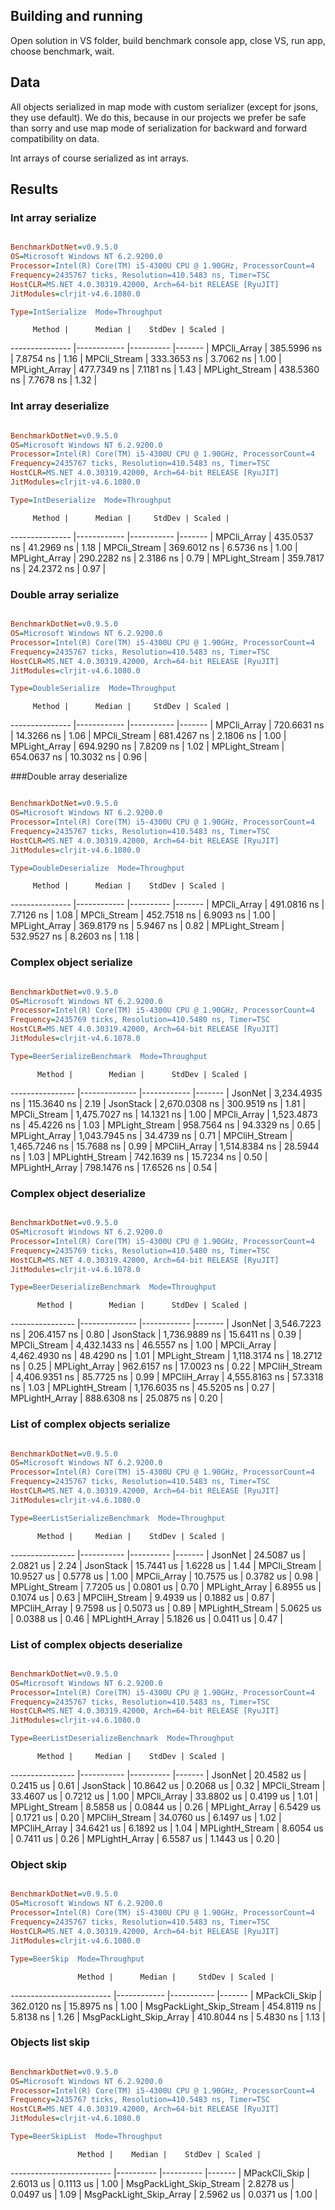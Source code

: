 ## Building and running

Open solution in VS folder, build benchmark console app, close VS, run app, choose benchmark, wait.

## Data

All objects serialized in map mode with custom serializer (except for jsons, they use default). We do this,
because in our projects we prefer be safe than sorry and use map mode of serialization for backward and forward
compatibility on data.

Int arrays of course serialized as int arrays.

## Results

### Int array serialize

```ini

BenchmarkDotNet=v0.9.5.0
OS=Microsoft Windows NT 6.2.9200.0
Processor=Intel(R) Core(TM) i5-4300U CPU @ 1.90GHz, ProcessorCount=4
Frequency=2435767 ticks, Resolution=410.5483 ns, Timer=TSC
HostCLR=MS.NET 4.0.30319.42000, Arch=64-bit RELEASE [RyuJIT]
JitModules=clrjit-v4.6.1080.0

Type=IntSerialize  Mode=Throughput  

```
         Method |      Median |    StdDev | Scaled |
--------------- |------------ |---------- |------- |
    MPCli_Array | 385.5996 ns | 7.8754 ns |   1.16 |
   MPCli_Stream | 333.3653 ns | 3.7062 ns |   1.00 |
  MPLight_Array | 477.7349 ns | 7.1181 ns |   1.43 |
 MPLight_Stream | 438.5360 ns | 7.7678 ns |   1.32 |


### Int array deserialize

```ini

BenchmarkDotNet=v0.9.5.0
OS=Microsoft Windows NT 6.2.9200.0
Processor=Intel(R) Core(TM) i5-4300U CPU @ 1.90GHz, ProcessorCount=4
Frequency=2435767 ticks, Resolution=410.5483 ns, Timer=TSC
HostCLR=MS.NET 4.0.30319.42000, Arch=64-bit RELEASE [RyuJIT]
JitModules=clrjit-v4.6.1080.0

Type=IntDeserialize  Mode=Throughput  

```
         Method |      Median |     StdDev | Scaled |
--------------- |------------ |----------- |------- |
    MPCli_Array | 435.0537 ns | 41.2969 ns |   1.18 |
   MPCli_Stream | 369.6012 ns |  6.5736 ns |   1.00 |
  MPLight_Array | 290.2282 ns |  2.3186 ns |   0.79 |
 MPLight_Stream | 359.7817 ns | 24.2372 ns |   0.97 |


### Double array serialize

```ini

BenchmarkDotNet=v0.9.5.0
OS=Microsoft Windows NT 6.2.9200.0
Processor=Intel(R) Core(TM) i5-4300U CPU @ 1.90GHz, ProcessorCount=4
Frequency=2435767 ticks, Resolution=410.5483 ns, Timer=TSC
HostCLR=MS.NET 4.0.30319.42000, Arch=64-bit RELEASE [RyuJIT]
JitModules=clrjit-v4.6.1080.0

Type=DoubleSerialize  Mode=Throughput  

```
         Method |      Median |     StdDev | Scaled |
--------------- |------------ |----------- |------- |
    MPCli_Array | 720.6631 ns | 14.3266 ns |   1.06 |
   MPCli_Stream | 681.4267 ns |  2.1806 ns |   1.00 |
  MPLight_Array | 694.9290 ns |  7.8209 ns |   1.02 |
 MPLight_Stream | 654.0637 ns | 10.3032 ns |   0.96 |


###Double array deserialize

```ini

BenchmarkDotNet=v0.9.5.0
OS=Microsoft Windows NT 6.2.9200.0
Processor=Intel(R) Core(TM) i5-4300U CPU @ 1.90GHz, ProcessorCount=4
Frequency=2435767 ticks, Resolution=410.5483 ns, Timer=TSC
HostCLR=MS.NET 4.0.30319.42000, Arch=64-bit RELEASE [RyuJIT]
JitModules=clrjit-v4.6.1080.0

Type=DoubleDeserialize  Mode=Throughput  

```
         Method |      Median |    StdDev | Scaled |
--------------- |------------ |---------- |------- |
    MPCli_Array | 491.0816 ns | 7.7126 ns |   1.08 |
   MPCli_Stream | 452.7518 ns | 6.9093 ns |   1.00 |
  MPLight_Array | 369.8179 ns | 5.9467 ns |   0.82 |
 MPLight_Stream | 532.9527 ns | 8.2603 ns |   1.18 |


### Complex object serialize

```ini

BenchmarkDotNet=v0.9.5.0
OS=Microsoft Windows NT 6.2.9200.0
Processor=Intel(R) Core(TM) i5-4300U CPU @ 1.90GHz, ProcessorCount=4
Frequency=2435769 ticks, Resolution=410.5480 ns, Timer=TSC
HostCLR=MS.NET 4.0.30319.42000, Arch=64-bit RELEASE [RyuJIT]
JitModules=clrjit-v4.6.1078.0

Type=BeerSerializeBenchmark  Mode=Throughput  

```
          Method |        Median |      StdDev | Scaled |
---------------- |-------------- |------------ |------- |
         JsonNet | 3,234.4935 ns | 115.3640 ns |   2.19 |
       JsonStack | 2,670.0308 ns | 300.9519 ns |   1.81 |
    MPCli_Stream | 1,475.7027 ns |  14.1321 ns |   1.00 |
     MPCli_Array | 1,523.4873 ns |  45.4226 ns |   1.03 |
  MPLight_Stream |   958.7564 ns |  94.3329 ns |   0.65 |
   MPLight_Array | 1,043.7945 ns |  34.4739 ns |   0.71 |
   MPCliH_Stream | 1,465.7246 ns |  15.7688 ns |   0.99 |
    MPCliH_Array | 1,514.8384 ns |  28.5944 ns |   1.03 |
 MPLightH_Stream |   742.1639 ns |  15.7234 ns |   0.50 |
  MPLightH_Array |   798.1476 ns |  17.6526 ns |   0.54 |


### Complex object deserialize

```ini

BenchmarkDotNet=v0.9.5.0
OS=Microsoft Windows NT 6.2.9200.0
Processor=Intel(R) Core(TM) i5-4300U CPU @ 1.90GHz, ProcessorCount=4
Frequency=2435769 ticks, Resolution=410.5480 ns, Timer=TSC
HostCLR=MS.NET 4.0.30319.42000, Arch=64-bit RELEASE [RyuJIT]
JitModules=clrjit-v4.6.1078.0

Type=BeerDeserializeBenchmark  Mode=Throughput  

```
          Method |        Median |      StdDev | Scaled |
---------------- |-------------- |------------ |------- |
         JsonNet | 3,546.7223 ns | 206.4157 ns |   0.80 |
       JsonStack | 1,736.9889 ns |  15.6411 ns |   0.39 |
    MPCli_Stream | 4,432.1433 ns |  46.5557 ns |   1.00 |
     MPCli_Array | 4,462.4930 ns |  48.4290 ns |   1.01 |
  MPLight_Stream | 1,118.3174 ns |  18.2712 ns |   0.25 |
   MPLight_Array |   962.6157 ns |  17.0023 ns |   0.22 |
   MPCliH_Stream | 4,406.9351 ns |  85.7725 ns |   0.99 |
    MPCliH_Array | 4,555.8163 ns |  57.3318 ns |   1.03 |
 MPLightH_Stream | 1,176.6035 ns |  45.5205 ns |   0.27 |
  MPLightH_Array |   888.6308 ns |  25.0875 ns |   0.20 |


### List of complex objects serialize

```ini

BenchmarkDotNet=v0.9.5.0
OS=Microsoft Windows NT 6.2.9200.0
Processor=Intel(R) Core(TM) i5-4300U CPU @ 1.90GHz, ProcessorCount=4
Frequency=2435767 ticks, Resolution=410.5483 ns, Timer=TSC
HostCLR=MS.NET 4.0.30319.42000, Arch=64-bit RELEASE [RyuJIT]
JitModules=clrjit-v4.6.1080.0

Type=BeerListSerializeBenchmark  Mode=Throughput  

```
          Method |     Median |    StdDev | Scaled |
---------------- |----------- |---------- |------- |
         JsonNet | 24.5087 us | 2.0821 us |   2.24 |
       JsonStack | 15.7441 us | 1.6228 us |   1.44 |
    MPCli_Stream | 10.9527 us | 0.5778 us |   1.00 |
     MPCli_Array | 10.7575 us | 0.3782 us |   0.98 |
  MPLight_Stream |  7.7205 us | 0.0801 us |   0.70 |
   MPLight_Array |  6.8955 us | 0.1074 us |   0.63 |
   MPCliH_Stream |  9.4939 us | 0.1882 us |   0.87 |
    MPCliH_Array |  9.7598 us | 0.5073 us |   0.89 |
 MPLightH_Stream |  5.0625 us | 0.0388 us |   0.46 |
  MPLightH_Array |  5.1826 us | 0.0411 us |   0.47 |


### List of complex objects deserialize

```ini

BenchmarkDotNet=v0.9.5.0
OS=Microsoft Windows NT 6.2.9200.0
Processor=Intel(R) Core(TM) i5-4300U CPU @ 1.90GHz, ProcessorCount=4
Frequency=2435767 ticks, Resolution=410.5483 ns, Timer=TSC
HostCLR=MS.NET 4.0.30319.42000, Arch=64-bit RELEASE [RyuJIT]
JitModules=clrjit-v4.6.1080.0

Type=BeerListDeserializeBenchmark  Mode=Throughput  

```
          Method |     Median |    StdDev | Scaled |
---------------- |----------- |---------- |------- |
         JsonNet | 20.4582 us | 0.2415 us |   0.61 |
       JsonStack | 10.8642 us | 0.2068 us |   0.32 |
    MPCli_Stream | 33.4607 us | 0.7212 us |   1.00 |
     MPCli_Array | 33.8802 us | 0.4199 us |   1.01 |
  MPLight_Stream |  8.5858 us | 0.0844 us |   0.26 |
   MPLight_Array |  6.5429 us | 0.1721 us |   0.20 |
   MPCliH_Stream | 34.0760 us | 6.1497 us |   1.02 |
    MPCliH_Array | 34.6421 us | 6.1892 us |   1.04 |
 MPLightH_Stream |  8.6054 us | 0.7411 us |   0.26 |
  MPLightH_Array |  6.5587 us | 1.1443 us |   0.20 |


### Object skip

```ini

BenchmarkDotNet=v0.9.5.0
OS=Microsoft Windows NT 6.2.9200.0
Processor=Intel(R) Core(TM) i5-4300U CPU @ 1.90GHz, ProcessorCount=4
Frequency=2435767 ticks, Resolution=410.5483 ns, Timer=TSC
HostCLR=MS.NET 4.0.30319.42000, Arch=64-bit RELEASE [RyuJIT]
JitModules=clrjit-v4.6.1080.0

Type=BeerSkip  Mode=Throughput  

```
                   Method |      Median |     StdDev | Scaled |
------------------------- |------------ |----------- |------- |
            MPackCli_Skip | 362.0120 ns | 15.8975 ns |   1.00 |
 MsgPackLight_Skip_Stream | 454.8119 ns |  5.8138 ns |   1.26 |
  MsgPackLight_Skip_Array | 410.8044 ns |  5.4830 ns |   1.13 |


### Objects list skip

```ini

BenchmarkDotNet=v0.9.5.0
OS=Microsoft Windows NT 6.2.9200.0
Processor=Intel(R) Core(TM) i5-4300U CPU @ 1.90GHz, ProcessorCount=4
Frequency=2435767 ticks, Resolution=410.5483 ns, Timer=TSC
HostCLR=MS.NET 4.0.30319.42000, Arch=64-bit RELEASE [RyuJIT]
JitModules=clrjit-v4.6.1080.0

Type=BeerSkipList  Mode=Throughput  

```
                   Method |    Median |    StdDev | Scaled |
------------------------- |---------- |---------- |------- |
            MPackCli_Skip | 2.6013 us | 0.1113 us |   1.00 |
 MsgPackLight_Skip_Stream | 2.8278 us | 0.0497 us |   1.09 |
  MsgPackLight_Skip_Array | 2.5962 us | 0.0371 us |   1.00 |
